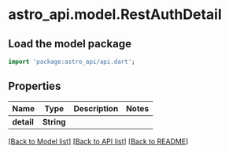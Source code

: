 # astro_api.model.RestAuthDetail

## Load the model package
```dart
import 'package:astro_api/api.dart';
```

## Properties
Name | Type | Description | Notes
------------ | ------------- | ------------- | -------------
**detail** | **String** |  | 

[[Back to Model list]](../README.md#documentation-for-models) [[Back to API list]](../README.md#documentation-for-api-endpoints) [[Back to README]](../README.md)


